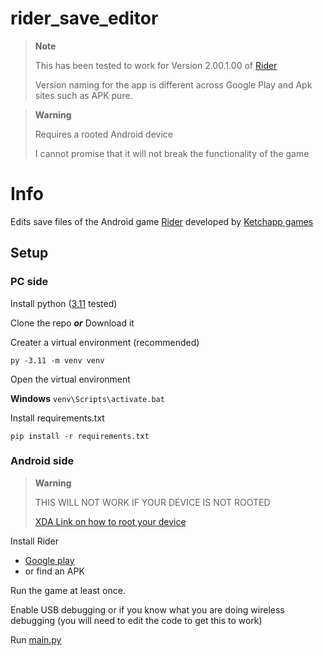 # rider_save_editor

> **Note**
>
> This has been tested to work for Version 2.00.1.00 of [Rider](https://play.google.com/store/apps/details?id=com.ketchapp.rider)
>
> Version naming for the app is different across Google Play and Apk sites such as APK pure.

> **Warning**
>
> Requires a rooted Android device
>
> I cannot promise that it will not break the functionality of the game

# Info

Edits save files of the Android game [Rider](https://play.google.com/store/apps/details?id=com.ketchapp.rider) developed by [Ketchapp games](http://www.ketchappgames.com/)

## Setup

### PC side

Install python ([3.11](https://www.python.org/downloads/release/python-3110/) tested)

Clone the repo ***or*** Download it


Creater a virtual environment (recommended)

`py -3.11 -m venv venv`

Open the virtual environment

__Windows__
`venv\Scripts\activate.bat`

Install requirements.txt

`pip install -r requirements.txt`

### Android side

> **Warning**
>
> THIS WILL NOT WORK IF YOUR DEVICE IS NOT ROOTED
> 
> [XDA Link on how to root your device](https://www.xda-developers.com/root/)

Install Rider

- [Google play](https://play.google.com/store/apps/details?id=com.ketchapp.rider) 
- or find an APK

Run the game at least once.

Enable USB debugging or if you know what you are doing wireless debugging (you will need to edit the code to get this to work)

Run [main.py](../main.py)
